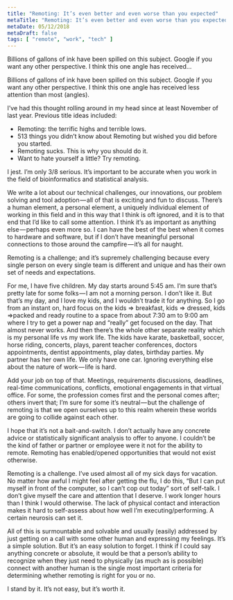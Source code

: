 ```yaml
---
title: "Remoting: It’s even better and even worse than you expected"
metaTitle: "Remoting: It’s even better and even worse than you expected"
metaDate: 05/12/2018
metaDraft: false
tags: [ "remote", "work", "tech" ]
---
```


Billions of gallons of ink have been spilled on this subject. Google if you want any other perspective. I think this one angle has received…

Billions of gallons of ink have been spilled on this subject. Google if you want any other perspective. I think this one angle has received less attention than most (angles).

I’ve had this thought rolling around in my head since at least November of last year. Previous title ideas included:

*   Remoting: the terrific highs and terrible lows.
*   513 things you didn’t know about Remoting but wished you did before you started.
*   Remoting sucks. This is why you should do it.
*   Want to hate yourself a little? Try remoting.

I jest. I’m only 3/8 serious. It’s important to be accurate when you work in the field of bioinformatics and statistical analysis.

We write a lot about our technical challenges, our innovations, our problem solving and tool adoption — all of that is exciting and fun to discuss. There’s a human element, a personal element, a uniquely individual element of working in this field and in this way that I think is oft ignored, and it is to that end that I’d like to call some attention. I think it’s as important as anything else — perhaps even more so. I can have the best of the best when it comes to hardware and software, but if I don’t have meaningful personal connections to those around the campfire — it’s all for naught.

Remoting is a challenge; and it’s supremely challenging because every single person on every single team is different and unique and has their own set of needs and expectations.

For me, I have five children. My day starts around 5:45 am. I’m sure that’s pretty late for some folks — I am not a morning person. I don’t like it. But that’s my day, and I love my kids, and I wouldn’t trade it for anything. So I go from an instant on, hard focus on the kids => breakfast, kids => dressed, kids =>packed and ready routine to a space from about 7:30 am to 9:00 am where I try to get a power nap and “really” get focused on the day. That almost never works. And then there’s the whole other separate reality which is my personal life vs my work life. The kids have karate, basketball, soccer, horse riding, concerts, plays, parent teacher conferences, doctors appointments, dentist appointments, play dates, birthday parties. My partner has her own life. We only have one car. Ignoring everything else about the nature of work — life is hard.

Add your job on top of that. Meetings, requirements discussions, deadlines, real-time communications, conflicts, emotional engagements in that virtual office. For some, the profession comes first and the personal comes after; others invert that; I’m sure for some it’s neutral — but the challenge of remoting is that we open ourselves up to this realm wherein these worlds are going to collide against each other.

I hope that it’s not a bait-and-switch. I don’t actually have any concrete advice or statistically significant analysis to offer to anyone. I couldn’t be the kind of father or partner or employee were it not for the ability to remote. Remoting has enabled/opened opportunities that would not exist otherwise.

Remoting is a challenge. I’ve used almost all of my sick days for vacation. No matter how awful I might feel after getting the flu, I do this, “But I can put myself in front of the computer, so I can’t cop out today” sort of self-talk. I don’t give myself the care and attention that I deserve. I work longer hours than I think I would otherwise. The lack of physical contact and interaction makes it hard to self-assess about how well I’m executing/performing. A certain neurosis can set it.

All of this is surmountable and solvable and usually (easily) addressed by just getting on a call with some other human and expressing my feelings. It’s a simple solution. But it’s an easy solution to forget. I think if I could say anything concrete or absolute, it would be that a person’s ability to recognize when they just need to physically (as much as is possible) connect with another human is the single most important criteria for determining whether remoting is right for you or no.

I stand by it. It’s not easy, but it’s worth it.
